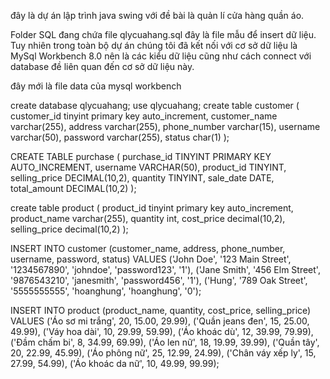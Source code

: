 đây là dự án lập trình java swing với đề bài là quản lí cửa hàng quần áo.

Folder SQL đang chứa file qlycuahang.sql đây là file mẫu để insert dữ liệu. Tuy nhiên trong toàn bộ dự án chúng tôi đã kết nối với cơ sở dữ liệu là MySql Workbench 8.0 nên là các kiểu dữ liệu cũng như cách connect với database đề liên quan đến cơ sở dữ liệu này.

đây mới là file data của mysql workbench


create database qlycuahang;
use qlycuahang;
create table customer (
customer_id tinyint primary key auto_increment,
customer_name varchar(255),
address varchar(255),
phone_number varchar(15),
username varchar(50),
password varchar(255),
status char(1)
);


CREATE TABLE purchase (
    purchase_id TINYINT PRIMARY KEY AUTO_INCREMENT,
    username VARCHAR(50), 
    product_id TINYINT,
    selling_price DECIMAL(10,2),
    quantity TINYINT,
    sale_date DATE,
    total_amount DECIMAL(10,2)
);



create table product (
product_id tinyint primary key auto_increment,
product_name varchar(255),
quantity int,
cost_price decimal(10,2),
selling_price decimal(10,2)
);



INSERT INTO customer (customer_name, address, phone_number, username, password, status)
VALUES ('John Doe', '123 Main Street', '1234567890', 'johndoe', 'password123', '1'),
       ('Jane Smith', '456 Elm Street', '9876543210', 'janesmith', 'password456', '1'),
       ('Hung', '789 Oak Street', '5555555555', 'hoanghung', 'hoanghung', '0');

INSERT INTO product (product_name, quantity, cost_price, selling_price)
VALUES
    ('Áo sơ mi trắng', 20, 15.00, 29.99),
    ('Quần jeans đen', 15, 25.00, 49.99),
    ('Váy hoa dài', 10, 29.99, 59.99),
    ('Áo khoác dù', 12, 39.99, 79.99),
    ('Đầm chấm bi', 8, 34.99, 69.99),
    ('Áo len nữ', 18, 19.99, 39.99),
    ('Quần tây', 20, 22.99, 45.99),
    ('Áo phông nữ', 25, 12.99, 24.99),
    ('Chân váy xếp ly', 15, 27.99, 54.99),
    ('Áo khoác da nữ', 10, 49.99, 99.99);
 